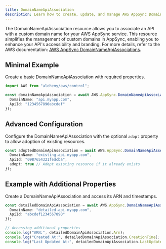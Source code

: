 ```yaml
---
title: DomainNameApiAssociation
description: Learn how to create, update, and manage AWS AppSync DomainNameApiAssociations using Alchemy Cloud Control.
---
```


The DomainNameApiAssociation resource allows you to associate an API with a custom domain name for your AWS AppSync service. This resource simplifies the management of custom domains in AppSync, enabling you to enhance your API's accessibility and branding. For more details, refer to the AWS documentation: [AWS AppSync DomainNameApiAssociations](https://docs.aws.amazon.com/appsync/latest/userguide/).

## Minimal Example

Create a basic DomainNameApiAssociation with required properties.

```ts
import AWS from "alchemy/aws/control";

const domainNameApiAssociation = await AWS.AppSync.DomainNameApiAssociation("MyDomainApiAssociation", {
  DomainName: "api.myapp.com",
  ApiId: "1234567890abcdef"
});
```

## Advanced Configuration

Configure the DomainNameApiAssociation with the optional `adopt` property to allow adoption of existing resources.

```ts
const adoptedDomainApiAssociation = await AWS.AppSync.DomainNameApiAssociation("AdoptedDomainApiAssociation", {
  DomainName: "existing.api.myapp.com",
  ApiId: "0987654321fedcba",
  adopt: true // Adopt existing resource if it already exists
});
```

## Example with Additional Properties

Create a DomainNameApiAssociation and access its ARN and timestamps.

```ts
const detailedDomainApiAssociation = await AWS.AppSync.DomainNameApiAssociation("DetailedDomainApiAssociation", {
  DomainName: "detailed.api.myapp.com",
  ApiId: "abcdef1234567890"
});

// Accessing additional properties
console.log("ARN:", detailedDomainApiAssociation.Arn);
console.log("Created At:", detailedDomainApiAssociation.CreationTime);
console.log("Last Updated At:", detailedDomainApiAssociation.LastUpdateTime);
```